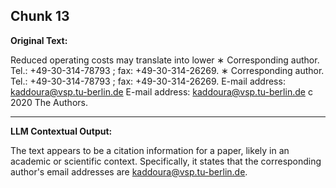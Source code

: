 ## Chunk 13

**Original Text:**

Reduced operating costs may translate into lower
∗ Corresponding author. Tel.: +49-30-314-78793 ; fax: +49-30-314-26269. ∗ Corresponding author. Tel.: +49-30-314-78793 ; fax: +49-30-314-26269. E-mail address: kaddoura@vsp.tu-berlin.de
E-mail address: kaddoura@vsp.tu-berlin.de
c 2020 The Authors.

---

**LLM Contextual Output:**

The text appears to be a citation information for a paper, likely in an academic or scientific context. Specifically, it states that the corresponding author's email addresses are kaddoura@vsp.tu-berlin.de.
